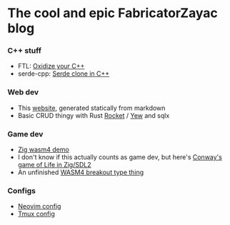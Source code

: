 # The cool and epic FabricatorZayac blog
### C++ stuff
- FTL:
  [Oxidize your C++](cpp/ftl/ftl.md)
- serde-cpp:
  [Serde clone in C++](cpp/serde/serde.md)

### Web dev
- This [website](https://github.com/FabricatorZayac/fabricatorzayac.github.io),
  generated statically from markdown
- Basic CRUD thingy with Rust
  [Rocket](https://github.com/Zayac-The-Engineer/rocket-example) /
  [Yew](https://github.com/Zayac-The-Engineer/yew-example) and sqlx

### Game dev
- [Zig wasm4 demo](zig/wasm4demo.md)
- I don't know if this actually counts as game dev, but here's
  [Conway's game of Life in Zig/SDL2](https://github.com/Zayac-The-Engineer/zig4lyfe)
- An unfinished
  [WASM4 breakout type thing](https://github.com/Zayac-The-Engineer/central-breakout)

### Configs
- [Neovim config](https://github.com/Zayac-The-Engineer/nvim)
- [Tmux config](https://github.com/Zayac-The-Engineer/tmux)
